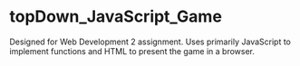 # topDown_JavaScript_Game
Designed for Web Development 2 assignment. Uses primarily JavaScript to implement functions and HTML to present the game in a browser.
